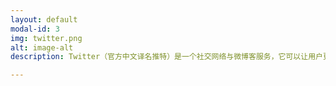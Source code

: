 ```yaml
---
layout: default
modal-id: 3
img: twitter.png
alt: image-alt
description: Twitter（官方中文译名推特）是一个社交网络与微博客服务，它可以让用户更新不超过140个字符的消息，这些消息也被称作“推文（Tweet）”。这个服务是由杰克·多西在2006年3月创办并在当年7月启动的。Twitter风行于全世界多个国家，是互联网上访问量最大的十个网站之一。

---
```

